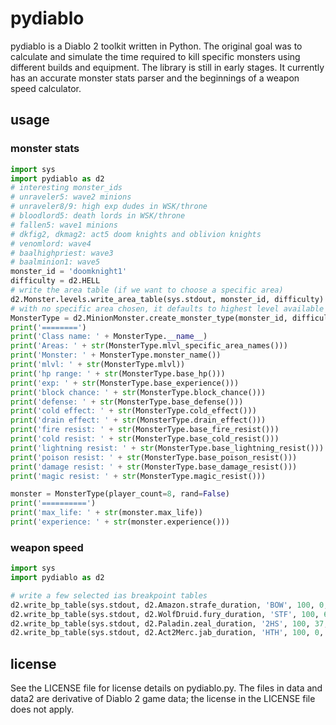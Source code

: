 # pydiablo
pydiablo is a Diablo 2 toolkit written in Python. The original goal was to calculate and simulate the time required to kill specific monsters using different builds and equipment. The library is still in early stages. It currently has an accurate monster stats parser and the beginnings of a weapon speed calculator.

## usage

### monster stats
```python
import sys
import pydiablo as d2
# interesting monster_ids
# unraveler5: wave2 minions
# unraveler8/9: high exp dudes in WSK/throne
# bloodlord5: death lords in WSK/throne
# fallen5: wave1 minions
# dkfig2, dkmag2: act5 doom knights and oblivion knights
# venomlord: wave4
# baalhighpriest: wave3
# baalminion1: wave5
monster_id = 'doomknight1'
difficulty = d2.HELL
# write the area table (if we want to choose a specific area)
d2.Monster.levels.write_area_table(sys.stdout, monster_id, difficulty)
# with no specific area chosen, it defaults to highest level available
MonsterType = d2.MinionMonster.create_monster_type(monster_id, difficulty)
print('========')
print('Class name: ' + MonsterType.__name__)
print('Areas: ' + str(MonsterType.mlvl_specific_area_names()))
print('Monster: ' + MonsterType.monster_name())
print('mlvl: ' + str(MonsterType.mlvl))
print('hp range: ' + str(MonsterType.base_hp()))
print('exp: ' + str(MonsterType.base_experience()))
print('block chance: ' + str(MonsterType.block_chance()))
print('defense: ' + str(MonsterType.base_defense()))
print('cold effect: ' + str(MonsterType.cold_effect()))
print('drain effect: ' + str(MonsterType.drain_effect()))
print('fire resist: ' + str(MonsterType.base_fire_resist()))
print('cold resist: ' + str(MonsterType.base_cold_resist()))
print('lightning resist: ' + str(MonsterType.base_lightning_resist()))
print('poison resist: ' + str(MonsterType.base_poison_resist()))
print('damage resist: ' + str(MonsterType.base_damage_resist()))
print('magic resist: ' + str(MonsterType.magic_resist()))

monster = MonsterType(player_count=8, rand=False)
print('==========')
print('max_life: ' + str(monster.max_life))
print('experience: ' + str(monster.experience()))
```

### weapon speed
```python
import sys
import pydiablo as d2

# write a few selected ias breakpoint tables
d2.write_bp_table(sys.stdout, d2.Amazon.strafe_duration, 'BOW', 100, 0, 10)
d2.write_bp_table(sys.stdout, d2.WolfDruid.fury_duration, 'STF', 100, 68, 10, WIAS=90)
d2.write_bp_table(sys.stdout, d2.Paladin.zeal_duration, '2HS', 100, 37, 10, WIAS=0)
d2.write_bp_table(sys.stdout, d2.Act2Merc.jab_duration, 'HTH', 100, 0, -10)
```

## license
See the LICENSE file for license details on pydiablo.py. The files in data and data2 are derivative of Diablo 2 game data; the license in the LICENSE file does not apply.

